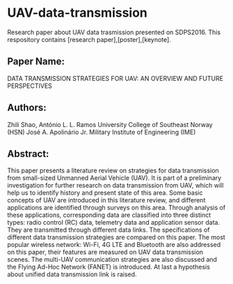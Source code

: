 # UAV-data-transmission

Research paper about UAV data trasmission presented on SDPS2016. This respository contains [research paper],[poster],[keynote].

## Paper Name:
DATA TRANSMISSION STRATEGIES FOR UAV: AN OVERVIEW AND
FUTURE PERSPECTIVES
## Authors:
Zhili Shao, António L. L. Ramos
University College of Southeast Norway (HSN)
José A. Apolinário Jr.
Military Institute of Engineering (IME)
## Abstract:
This paper presents a literature review on strategies for
data transmission from small-sized Unmanned Aerial
Vehicle (UAV). It is part of a preliminary investigation for
further research on data transmission from UAV, which will
help us to identify history and present state of this area. Some
basic concepts of UAV are introduced in this literature
review, and different applications are identified through
surveys on this area. Through analysis of these applications,
corresponding data are classified into three distinct types:
radio control (RC) data, telemetry data and application
sensor data. They are transmitted through different data links.
The specifications of different data transmission strategies
are compared on this paper. The most popular wireless
network: Wi-Fi, 4G LTE and Bluetooth are also addressed on
this paper, their features are measured on UAV data
transmission scenes. The multi-UAV communication
strategies are also discussed and the Flying Ad-Hoc Network
(FANET) is introduced. At last a hypothesis about unified
data transmission link is raised.



